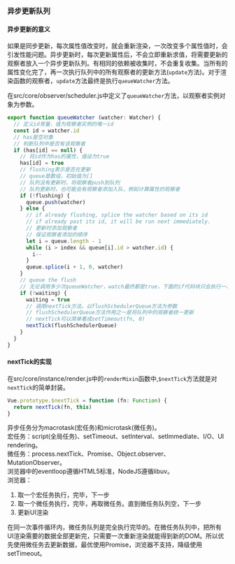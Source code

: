 ### 异步更新队列

#### 异步更新的意义

如果是同步更新，每次属性值改变时，就会重新渲染，一次改变多个属性值时，会引发性能问题。异步更新时，每次更新属性后，不会立即重新求值，将需要更新的观察者放入一个异步更新队列。有相同的依赖被收集时，不会重复收集。当所有的属性变化完了，再一次执行队列中的所有观察者的更新方法(`update`方法)。对于渲染函数的观察者，`update`方法最终是执行`queueWatcher`方法。

在src/core/observer/scheduler.js中定义了`queueWatcher`方法，以观察者实例对象为参数。

```js
export function queueWatcher (watcher: Watcher) {
  // 定义id常量，值为观察者实例的唯一id
  const id = watcher.id
  // has是空对象
  // 判断队列中是否有该观察者
  if (has[id] == null) {
    // 将id作为has的属性，值设为true
    has[id] = true
    // flushing表示是否在更新
    // queue是数组，初始值为[]
    // 队列没有更新时，将观察者push到队列
    // 队列更新时，也可能会有观察者添加入队，例如计算属性的观察者
    if (!flushing) {
      queue.push(watcher)
    } else {
      // if already flushing, splice the watcher based on its id
      // if already past its id, it will be run next immediately.
      // 更新时添加观察者
      // 保证观察者添加的顺序
      let i = queue.length - 1
      while (i > index && queue[i].id > watcher.id) {
        i--
      }
      queue.splice(i + 1, 0, watcher)
    }
    // queue the flush
    // 无论调用多少次queueWatcher，watch最终都是true，下面的if代码块只会执行一次
    if (!waiting) {
      waiting = true
      // 调用nextTick方法，以flushSchedulerQueue方法为参数
      // flushSchedulerQueue方法作用之一是将队列中的观察者统一更新
      // nextTick可以简单看成setTimeout(fn, 0)
      nextTick(flushSchedulerQueue)
    }
  }
}
```

#### nextTick的实现

在src/core/instance/render.js中的`renderMixin`函数中,`$nextTick`方法就是对`nextTick`的简单封装。

```js
Vue.prototype.$nextTick = function (fn: Function) {
  return nextTick(fn, this)
}
```

异步任务分为macrotask(宏任务)和microtask(微任务)。  
宏任务：script(全局任务)、setTimeout、setInterval、setImmediate、I/O、UI rendering。  
微任务：process.nextTick、Promise、Object.observer、MutationObserver。    
浏览器中的eventloop遵循HTML5标准，NodeJS遵循libuv。   
浏览器：
1.  取一个宏任务执行，完毕，下一步
2.  取一个微任务执行，完毕，再取微任务。直到微任务队列空，下一步
3.  更新UI渲染

在同一次事件循环内，微任务队列是完全执行完毕的。在微任务队列中，把所有UI渲染需要的数据全部更新完，只需要一次重新渲染就能得到新的DOM。所以优先使用微任务去更新数据，最优使用Promise，浏览器不支持，降级使用setTimeout。

